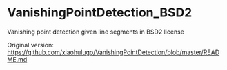 # VanishingPointDetection_BSD2
Vanishing point detection given line segments in BSD2 license

Original version: https://github.com/xiaohulugo/VanishingPointDetection/blob/master/README.md